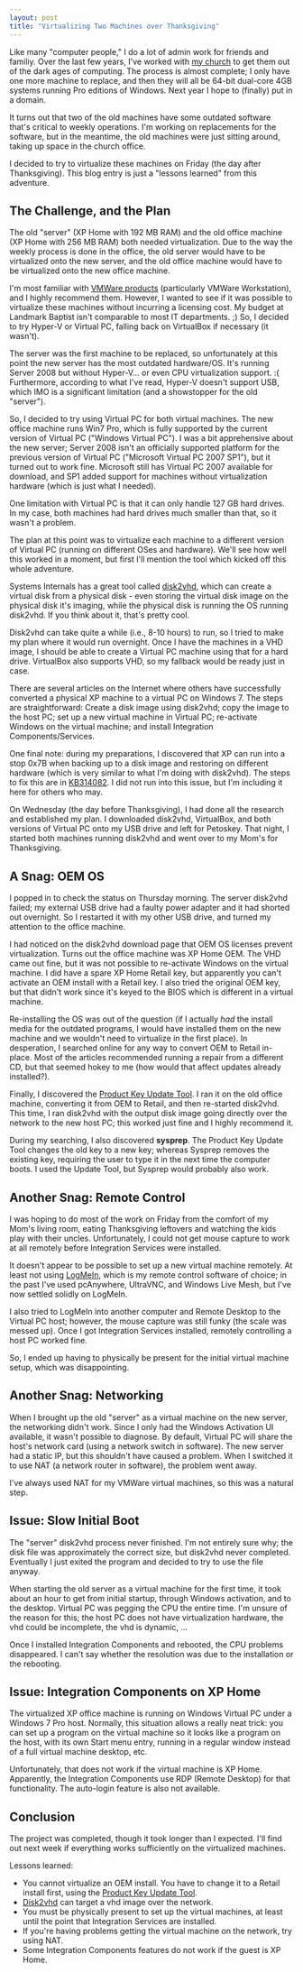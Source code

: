 ```yaml
---
layout: post
title: "Virtualizing Two Machines over Thanksgiving"
---
```

Like many "computer people," I do a lot of admin work for friends and familiy. Over the last few years, I've worked with [my church](http://landmarkbaptist.com) to get them out of the dark ages of computing. The process is almost complete; I only have one more machine to replace, and then they will all be 64-bit dual-core 4GB systems running Pro editions of Windows. Next year I hope to (finally) put in a domain.



It turns out that two of the old machines have some outdated software that's critical to weekly operations. I'm working on replacements for the software, but in the meantime, the old machines were just sitting around, taking up space in the church office.



I decided to try to virtualize these machines on Friday (the day after Thanksgiving). This blog entry is just a "lessons learned" from this adventure.



## The Challenge, and the Plan

The old "server" (XP Home with 192 MB RAM) and the old office machine (XP Home with 256 MB RAM) both needed virtualization. Due to the way the weekly process is done in the office, the old server would have to be virtualized onto the new server, and the old office machine would have to be virtualized onto the new office machine.



I'm most familiar with [VMWare products](http://www.vmware.com/) (particularly VMWare Workstation), and I highly recommend them. However, I wanted to see if it was possible to virtualize these machines without incurring a licensing cost. My budget at Landmark Baptist isn't comparable to most IT departments. ;)  So, I decided to try Hyper-V or Virtual PC, falling back on VirtualBox if necessary (it wasn't).



The server was the first machine to be replaced, so unfortunately at this point the new server has the most outdated hardware/OS. It's running Server 2008 but without Hyper-V... or even CPU virtualization support. :(  Furthermore, according to what I've read, Hyper-V doesn't support USB, which IMO is a significant limitation (and a showstopper for the old "server").



So, I decided to try using Virtual PC for both virtual machines. The new office machine runs Win7 Pro, which is fully supported by the current version of Virtual PC ("Windows Virtual PC"). I was a bit apprehensive about the new server; Server 2008 isn't an officially supported platform for the previous version of Virtual PC ("Microsoft Virtual PC 2007 SP1"), but it turned out to work fine. Microsoft still has Virtual PC 2007 available for download, and SP1 added support for machines without virtualization hardware (which is just what I needed).



One limitation with Virtual PC is that it can only handle 127 GB hard drives. In my case, both machines had hard drives much smaller than that, so it wasn't a problem.



The plan at this point was to virtualize each machine to a different version of Virtual PC (running on different OSes and hardware). We'll see how well this worked in a moment, but first I'll mention the tool which kicked off this whole adventure.



Systems Internals has a great tool called [disk2vhd](http://technet.microsoft.com/en-us/sysinternals/ee656415), which can create a virtual disk from a physical disk - even storing the virtual disk image on the physical disk it's imaging, while the physical disk is running the OS running disk2vhd. If you think about it, that's pretty cool.



Disk2vhd can take quite a while (i.e., 8-10 hours) to run, so I tried to make my plan where it would run overnight. Once I have the machines in a VHD image, I should be able to create a Virtual PC machine using that for a hard drive. VirtualBox also supports VHD, so my fallback would be ready just in case.



There are several articles on the Internet where others have successfully converted a physical XP machine to a virtual PC on Windows 7. The steps are straightforward: Create a disk image using disk2vhd; copy the image to the host PC; set up a new virtual machine in Virtual PC; re-activate Windows on the virtual machine; and install Integration Components/Services.



One final note: during my preparations, I discovered that XP can run into a stop 0x7B when backing up to a disk image and restoring on different hardware (which is very similar to what I'm doing with disk2vhd). The steps to fix this are in [KB314082](http://support.microsoft.com/kb/314082). I did not run into this issue, but I'm including it here for others who may.



On Wednesday (the day before Thanksgiving), I had done all the research and established my plan. I downloaded disk2vhd, VirtualBox, and both versions of Virtual PC onto my USB drive and left for Petoskey. That night, I started both machines running disk2vhd and went over to my Mom's for Thanksgiving.



## A Snag: OEM OS

I popped in to check the status on Thursday morning. The server disk2vhd failed; my external USB drive had a faulty power adapter and it had shorted out overnight. So I restarted it with my other USB drive, and turned my attention to the office machine.



I had noticed on the disk2vhd download page that OEM OS licenses prevent virtualization. Turns out the office machine was XP Home OEM. The VHD came out fine, but it was not possible to re-activate Windows on the virtual machine. I did have a spare XP Home Retail key, but apparently you can't activate an OEM install with a Retail key. I also tried the original OEM key, but that didn't work since it's keyed to the BIOS which is different in a virtual machine.



Re-installing the OS was out of the question (if I actually _had_ the install media for the outdated programs, I would have installed them on the new machine and we wouldn't need to virtualize in the first place). In desperation, I searched online for any way to convert OEM to Retail in-place. Most of the articles recommended running a repair from a different CD, but that seemed hokey to me (how would that affect updates already installed?).



Finally, I discovered the [Product Key Update Tool](http://go.microsoft.com/fwlink/?LinkId=204141). I ran it on the old office machine, converting it from OEM to Retail, and then re-started disk2vhd. This time, I ran disk2vhd with the output disk image going directly over the network to the new host PC; this worked just fine and I highly recommend it.



During my searching, I also discovered **sysprep**. The Product Key Update Tool changes the old key to a new key; whereas Sysprep removes the existing key, requiring the user to type it in the next time the computer boots. I used the Update Tool, but Sysprep would probably also work.



## Another Snag: Remote Control

I was hoping to do most of the work on Friday from the comfort of my Mom's living room, eating Thanksgiving leftovers and watching the kids play with their uncles. Unfortunately, I could not get mouse capture to work at all remotely before Integration Services were installed.



It doesn't appear to be possible to set up a new virtual machine remotely. At least not using [LogMeIn](https://secure.logmein.com/), which is my remote control software of choice; in the past I've used pcAnywhere, UltraVNC, and Windows Live Mesh, but I've now settled solidly on LogMeIn.



I also tried to LogMeIn into another computer and Remote Desktop to the Virtual PC host; however, the mouse capture was still funky (the scale was messed up). Once I got Integration Services installed, remotely controlling a host PC worked fine.



So, I ended up having to physically be present for the initial virtual machine setup, which was disappointing.



## Another Snag: Networking

When I brought up the old "server" as a virtual machine on the new server, the networking didn't work. Since I only had the Windows Activation UI available, it wasn't possible to diagnose. By default, Virtual PC will share the host's network card (using a network switch in software). The new server had a static IP, but this shouldn't have caused a problem. When I switched it to use NAT (a network router in software), the problem went away.



I've always used NAT for my VMWare virtual machines, so this was a natural step.



## Issue: Slow Initial Boot

The "server" disk2vhd process never finished. I'm not entirely sure why; the disk file was approximately the correct size, but disk2vhd never completed. Eventually I just exited the program and decided to try to use the file anyway.



When starting the old server as a virtual machine for the first time, it took about an hour to get from initial startup, through Windows activation, and to the desktop. Virtual PC was pegging the CPU the entire time. I'm unsure of the reason for this; the host PC does not have virtualization hardware, the vhd could be incomplete, the vhd is dynamic, ...



Once I installed Integration Components and rebooted, the CPU problems disappeared. I can't say whether the resolution was due to the installation or the rebooting.



## Issue: Integration Components on XP Home

The virtualized XP office machine is running on Windows Virtual PC under a Windows 7 Pro host. Normally, this situation allows a really neat trick: you can set up a program on the virtual machine so it looks like a program on the host, with its own Start menu entry, running in a regular window instead of a full virtual machine desktop, etc.



Unfortunately, that does not work if the virtual machine is XP Home. Apparently, the Integration Components use RDP (Remote Desktop) for that functionality. The auto-login feature is also not available.



## Conclusion

The project was completed, though it took longer than I expected. I'll find out next week if everything works sufficiently on the virtualized machines.



Lessons learned:



- You cannot virtualize an OEM install. You have to change it to a Retail install first, using the [Product Key Update Tool](http://go.microsoft.com/fwlink/?LinkId=204141).
- [Disk2vhd](http://technet.microsoft.com/en-us/sysinternals/ee656415) can target a vhd image over the network.
- You must be physically present to set up the virtual machines, at least until the point that Integration Services are installed.
- If you're having problems getting the virtual machine on the network, try using NAT.
- Some Integration Components features do not work if the guest is XP Home.
